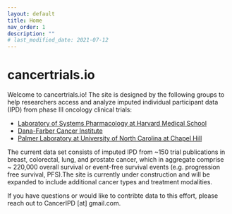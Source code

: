 ```yaml
---
layout: default
title: Home
nav_order: 1
description: ""
# last_modified_date: 2021-07-12
---
```


<!-- UIkit CSS -->
<link rel="stylesheet" href="https://cdn.jsdelivr.net/npm/uikit@3.6.22/dist/css/uikit.min.css" />

# cancertrials.io

Welcome to cancertrials.io!
The site is designed by the following groups to help researchers access and analyze imputed individual participant data (IPD) from phase III oncology clinical trials: 

* [Laboratory of Systems Pharmacology at Harvard Medical School](https://hits.harvard.edu/the-program/laboratory-of-systems-pharmacology/about/)
* [Dana-Farber Cancer Institute](https://www.dana-farber.org/)
* [Palmer Laboratory at University of North Carolina at Chapel Hill](https://www.med.unc.edu/pharm/directory/adam-palmer-phd/)

The current data set consists of imputed IPD from ~150 trial publications in breast, colorectal, lung, and prostate cancer, which in aggregate comprise ~ 220,000 overall survival or event-free survival events (e.g. progression free survival, PFS).The site is currently under construction and will be expanded to include additional cancer types and treatment modalities. 

If you have questions or would like to contribte data to this effort, please reach out to CancerIPD [at] gmail.com. 
